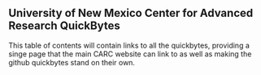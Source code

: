 ## University of New Mexico Center for Advanced Research QuickBytes

This table of contents will contain links to all the quickbytes, providing a singe page that the main CARC website can link to as well as making the github quickbytes stand on their own.
